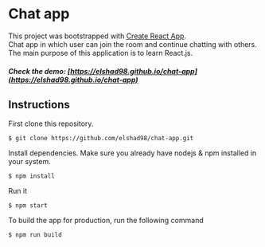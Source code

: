 # Chat app

This project was bootstrapped with [Create React App](https://github.com/facebook/create-react-app).  
Chat app in which user can join the room and continue chatting with others.     
The main purpose of this application is to learn React.js.  
##### Check the demo: [https://elshad98.github.io/chat-app](https://elshad98.github.io/chat-app)       

## Instructions

First clone this repository.    
```
$ git clone https://github.com/elshad98/chat-app.git
```  
Install dependencies. Make sure you already have nodejs & npm installed in your system.  
```
$ npm install
```  
Run it
```
$ npm start
```  
To build the app for production, run the following command  
```
$ npm run build
```  

